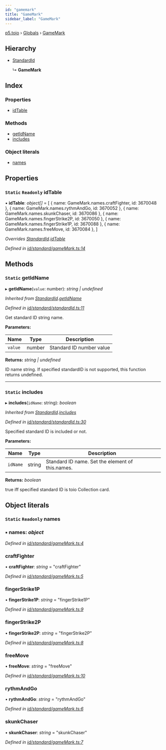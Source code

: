 ```yaml
---
id: "gamemark"
title: "GameMark"
sidebar_label: "GameMark"
---
```


[p5.toio](../index.md) › [Globals](../globals.md) › [GameMark](gamemark.md)

## Hierarchy

* [StandardId](standardid.md)

  ↳ **GameMark**

## Index

### Properties

* [idTable](gamemark.md#static-readonly-idtable)

### Methods

* [getIdName](gamemark.md#static-getidname)
* [includes](gamemark.md#static-includes)

### Object literals

* [names](gamemark.md#static-readonly-names)

## Properties

### `Static` `Readonly` idTable

▪ **idTable**: *object[]* = [
    { name: GameMark.names.craftFighter, id: 3670048 },
    { name: GameMark.names.rythmAndGo, id: 3670052 },
    { name: GameMark.names.skunkChaser, id: 3670086 },
    { name: GameMark.names.fingerStrike2P, id: 3670050 },
    { name: GameMark.names.fingerStrike1P, id: 3670088 },
    { name: GameMark.names.freeMove, id: 3670084 },
  ]

*Overrides [StandardId](standardid.md).[idTable](standardid.md#static-protected-readonly-idtable)*

*Defined in [id/standard/gameMark.ts:14](https://github.com/tetunori/p5.toio/blob/f95e57b/src/id/standard/gameMark.ts#L14)*

## Methods

### `Static` getIdName

▸ **getIdName**(`value`: number): *string | undefined*

*Inherited from [StandardId](standardid.md).[getIdName](standardid.md#static-getidname)*

*Defined in [id/standard/standardId.ts:11](https://github.com/tetunori/p5.toio/blob/f95e57b/src/id/standard/standardId.ts#L11)*

Get standard ID string name.

**Parameters:**

Name | Type | Description |
------ | ------ | ------ |
`value` | number | Standard ID number value  |

**Returns:** *string | undefined*

ID name string. If specified standardID is not supported, this function returns undefined.

___

### `Static` includes

▸ **includes**(`idName`: string): *boolean*

*Inherited from [StandardId](standardid.md).[includes](standardid.md#static-includes)*

*Defined in [id/standard/standardId.ts:30](https://github.com/tetunori/p5.toio/blob/f95e57b/src/id/standard/standardId.ts#L30)*

Specified standard ID is included or not.

**Parameters:**

Name | Type | Description |
------ | ------ | ------ |
`idName` | string | Standard ID name. Set the element of this.names.  |

**Returns:** *boolean*

true iff specified standard ID is toio Collection card.

## Object literals

### `Static` `Readonly` names

### ▪ **names**: *object*

*Defined in [id/standard/gameMark.ts:4](https://github.com/tetunori/p5.toio/blob/f95e57b/src/id/standard/gameMark.ts#L4)*

###  craftFighter

• **craftFighter**: *string* = "craftFighter"

*Defined in [id/standard/gameMark.ts:5](https://github.com/tetunori/p5.toio/blob/f95e57b/src/id/standard/gameMark.ts#L5)*

###  fingerStrike1P

• **fingerStrike1P**: *string* = "fingerStrike1P"

*Defined in [id/standard/gameMark.ts:9](https://github.com/tetunori/p5.toio/blob/f95e57b/src/id/standard/gameMark.ts#L9)*

###  fingerStrike2P

• **fingerStrike2P**: *string* = "fingerStrike2P"

*Defined in [id/standard/gameMark.ts:8](https://github.com/tetunori/p5.toio/blob/f95e57b/src/id/standard/gameMark.ts#L8)*

###  freeMove

• **freeMove**: *string* = "freeMove"

*Defined in [id/standard/gameMark.ts:10](https://github.com/tetunori/p5.toio/blob/f95e57b/src/id/standard/gameMark.ts#L10)*

###  rythmAndGo

• **rythmAndGo**: *string* = "rythmAndGo"

*Defined in [id/standard/gameMark.ts:6](https://github.com/tetunori/p5.toio/blob/f95e57b/src/id/standard/gameMark.ts#L6)*

###  skunkChaser

• **skunkChaser**: *string* = "skunkChaser"

*Defined in [id/standard/gameMark.ts:7](https://github.com/tetunori/p5.toio/blob/f95e57b/src/id/standard/gameMark.ts#L7)*
